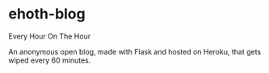 # ehoth-blog
Every Hour On The Hour

An anonymous open blog, made with Flask and hosted on Heroku, that gets wiped every 60 minutes.
